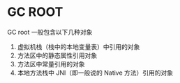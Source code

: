 
# GC ROOT

GC root 一般包含以下几种对象

1. 虚拟机栈（栈中的本地变量表）中引用的对象
2. 方法区中的静态属性引用对象
3. 方法区中常量引用的对象
4. 本地方法栈中 JNI（即一般说的 Native 方法）引用的对象
